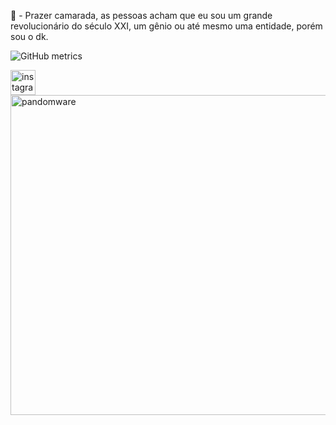 👋 - Prazer camarada, as pessoas acham que eu sou um grande revolucionário do século XXI, um gênio ou até mesmo uma entidade, porém sou o dk.


![GitHub metrics](https://metrics.lecoq.io/dkrlma)  

[<img src='https://media.discordapp.net/attachments/1040009967857582121/1089969338523590787/instagramdbutton.png' alt='instagram' height='40'>](https://www.instagram.com/dkislima77/)  
<img src='https://media.discordapp.net/attachments/1040009967857582121/1067250471246495884/banner.jpg?width=1202&height=676' alt='pandomware' height='512px' width='1080px'>
